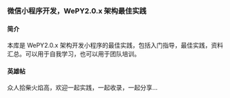 ### 微信小程序开发，WePY2.0.x 架构最佳实践

#### 简介
本库是 WePY2.0.x 架构开发小程序的最佳实践，包括入门指导，最佳实践，资料汇总。可以用于自我学习，也可以用于团队培训。


 
 #### 英雄帖
 众人拾柴火焰高，欢迎一起实践，一起收录，一起分享...
